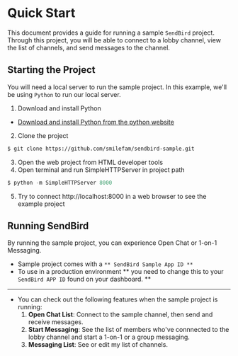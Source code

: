 Quick Start
===========

This document provides a guide for running a sample `SendBird` project.  
Through this project, you will be able to connect to a lobby channel, view the list of channels, and send messages to the channel.

## Starting the Project
You will need a local server to run the sample project. In this example, we'll be using `Python` to run our local server.

1. Download and install Python
  - [Download and install Python from the python website](https://www.python.org/downloads/)
2. Clone the project
``` bash
$ git clone https://github.com/smilefam/sendbird-sample.git
```
3. Open the web project from HTML developer tools
4. Open terminal and run SimpleHTTPServer in project path
``` python
$ python -m SimpleHTTPServer 8000
```
5. Try to connect http://localhost:8000 in a web browser to see the example project



## Running SendBird
By running the sample project, you can experience Open Chat or 1-on-1 Messaging.

- Sample project comes with a `** SendBird Sample App ID **`
- To use in a production environment ** you need to change this to your `SendBird APP ID` found on your dashboard. **

----
- You can check out the following features when the sample project is running:
  1. **Open Chat List**: Connect to the sample channel, then send and receive messages.
  2. **Start Messaging**: See the list of members who've connnected to the lobby channel and start a 1-on-1 or a group messaging.
  3. **Messaging List**: See or edit my list of channels.
